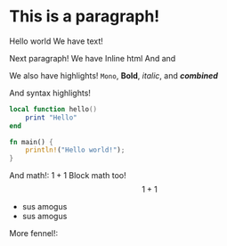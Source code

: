 <?lua
	local templ = require 'scripts/templates'
	return templ.page { title = 'Markdown' }
?> 

# This is a paragraph!
Hello world
We have text!

Next paragraph!
We have <emph>Inline html</emph>
And <?lua "Lua!" ?> and <?fnl "Fennel" ?>

We also have highlights!
`Mono`, **Bold**, *italic*, and ***combined***

And syntax highlights!
```lua
local function hello()
	print "Hello"
end
```

```rust
fn main() {
	println!("Hello world!");
}
```

And math!: $1 + 1$
Block math too!
$$ 1 + 1 $$

<ul>
	<li> sus amogus</li>
	<li> sus amogus</li>
</ul>

More fennel!:
<?fnl (.. "Hello " " from " " fennel!") ?>

